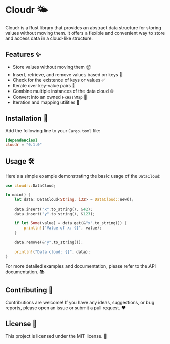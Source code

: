 # Cloudr 🌤️

Cloudr is a Rust library that provides an abstract data structure for storing values without moving them. It offers a flexible and convenient way to store and access data in a cloud-like structure.

## Features ✨

- Store values without moving them 📦
- Insert, retrieve, and remove values based on keys 🔑
- Check for the existence of keys or values ✅
- Iterate over key-value pairs 🔄
- Combine multiple instances of the data cloud 🌐
- Convert into an owned `FxHashMap` 🔄
- Iteration and mapping utilities 🚀

## Installation 🚀

Add the following line to your `Cargo.toml` file:

```toml
[dependencies]
cloudr = "0.1.0"
```

## Usage 🛠️

Here's a simple example demonstrating the basic usage of the `DataCloud`:
```rust
use cloudr::DataCloud;

fn main() {
    let data: DataCloud<String, i32> = DataCloud::new();
    
    data.insert("x".to_string(), &42);
    data.insert("y".to_string(), &123);
    
    if let Some(value) = data.get(&"x".to_string()) {
        println!("Value of x: {}", value);
    }
    
    data.remove(&"y".to_string());
    
    println!("Data cloud: {}", data);
}
```

For more detailed examples and documentation, please refer to the API documentation. 📚

## Contributing 🤝

Contributions are welcome! If you have any ideas, suggestions, or bug reports, please open an issue or submit a pull request. ❤️

## License 📝

This project is licensed under the MIT license. 📜